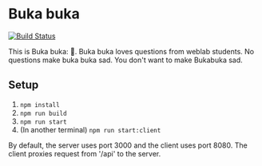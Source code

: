 # Buka buka

[![Build Status](https://github.com/weblab-staff/Bukabuka/workflows/tests/badge.svg)](https://github.com/weblab-staff/Bukabuka/actions)

This is Buka buka: 🐢. Buka buka loves questions from weblab students. No questions make buka buka sad. You don't want to make Bukabuka sad.

## Setup

1. `npm install`
2. `npm run build`
3. `npm run start`
4. (In another terminal) `npm run start:client`

By default, the server uses port 3000 and the client uses port 8080. The client proxies request from '/api' to the server.


